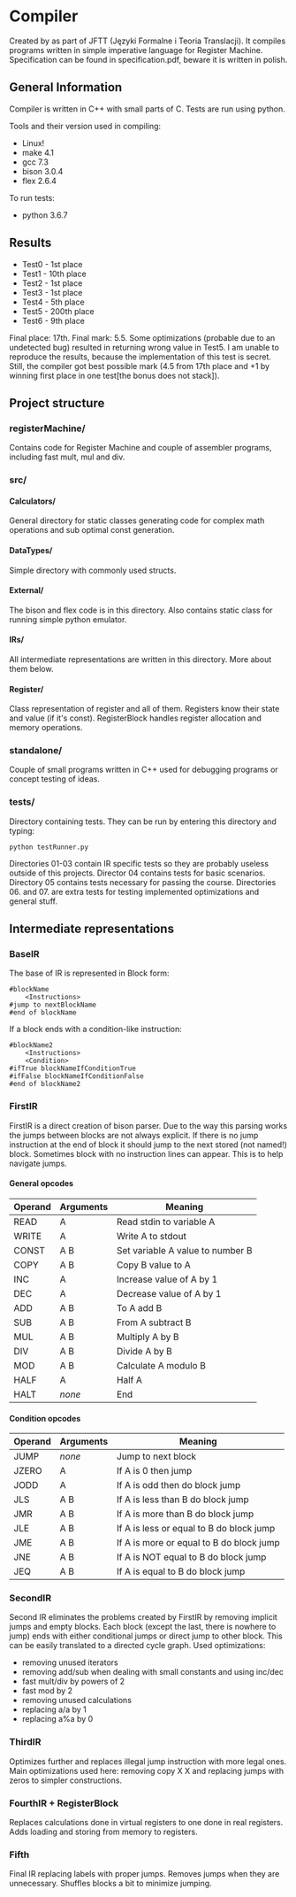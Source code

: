 # Compiler
Created by as part of JFTT (Języki Formalne i Teoria Translacji). It compiles programs written in simple imperative language for Register Machine. Specification can be found in specification.pdf, beware it is written in polish.

## General Information
Compiler is written in C++ with small parts of C. Tests are run using python.

Tools and their version used in compiling:
* Linux!
* make 4.1
* gcc 7.3
* bison 3.0.4
* flex 2.6.4

To run tests:
* python 3.6.7

## Results
* Test0 - 1st place
* Test1 - 10th place
* Test2 - 1st place
* Test3 - 1st place
* Test4 - 5th place
* Test5 - 200th place
* Test6 - 9th place

Final place: 17th.
Final mark: 5.5.
Some optimizations (probable due to an undetected bug) resulted in returning wrong value in Test5. I am unable to reproduce the results, because the implementation of this test is secret.
Still, the compiler got best possible mark (4.5 from 17th place and +1 by winning first place in one test[the bonus does not stack]).

## Project structure
### registerMachine/
Contains code for Register Machine and couple of assembler programs, including fast mult, mul and div.
### src/
#### Calculators/ 
General directory for static classes generating code for complex math operations and sub optimal const generation.
#### DataTypes/
Simple directory with commonly used structs.
#### External/
The bison and flex code is in this directory. Also contains static class for running simple python emulator.
#### IRs/
All intermediate representations are written in this directory. More about them below.
#### Register/
Class representation of register and all of them. Registers know their state and value (if it's const). RegisterBlock handles register allocation and memory operations. 
### standalone/
Couple of small programs written in C++ used for debugging programs or concept testing of ideas.
### tests/
Directory containing tests. They can be run by entering this directory and typing:
```
python testRunner.py
```
Directories 01-03 contain IR specific tests so they are probably useless outside of this projects. Director 04 contains tests for basic scenarios. Directory 05 contains tests necessary for passing the course. Directories 06. and 07. are extra tests for testing implemented optimizations and general stuff.

##  Intermediate representations
### BaseIR
The base of IR is represented in Block form:
```
#blockName
    <Instructions>
#jump to nextBlockName
#end of blockName
```
If a block ends with a condition-like instruction:
```
#blockName2
    <Instructions>
    <Condition>
#ifTrue blockNameIfConditionTrue
#ifFalse blockNameIfConditionFalse
#end of blockName2
```

### FirstIR
FirstIR is a direct creation of bison parser. Due to the way this parsing works the jumps between blocks are not always explicit. If there is no jump instruction at the end of block it should jump to the next stored (not named!) block.
Sometimes block with no instruction lines can appear. This is to help navigate jumps.

#### General opcodes
| Operand   | Arguments | Meaning                                       |
| ---       | ---       | ---                                           |
| READ      | A         | Read stdin to variable A                      |
| WRITE     | A         | Write A to stdout                             |
| CONST     | A B       | Set variable A value to number B              |
| COPY      | A B       | Copy B value to A                             |
| INC       | A         | Increase value of A by 1                      |
| DEC       | A         | Decrease value of A by 1                      |
| ADD       | A B       | To A add B                                    |
| SUB       | A B       | From A subtract B                             |
| MUL       | A B       | Multiply A by B                               |
| DIV       | A B       | Divide A by B                                 |
| MOD       | A B       | Calculate A modulo B                          |
| HALF      | A         | Half A                                        |
| HALT      | _none_    | End                                           |

#### Condition opcodes
| Operand   | Arguments | Meaning                                       |
| ---       | ---       | ---                                           |
| JUMP      | _none_    | Jump to next block                            |
| JZERO     | A         | If A is 0 then jump                           |
| JODD      | A         | If A is odd then do block jump                |
| JLS       | A B       | If A is less than B do block jump             |
| JMR       | A B       | If A is more than B do block jump             |
| JLE       | A B       | If A is less or equal to B do block jump      |
| JME       | A B       | If A is more or equal to B do block jump      |
| JNE       | A B       | If A is NOT equal to B do block jump          |
| JEQ       | A B       | If A is equal to B do block jump              |

### SecondIR
Second IR eliminates the problems created by FirstIR by removing implicit jumps and empty blocks.
Each block (except the last, there is nowhere to jump) ends with either conditional jumps or direct jump to other block.
This can be easily translated to a directed cycle graph.
Used optimizations:
* removing unused iterators
* removing add/sub when dealing with small constants and using inc/dec
* fast mult/div by powers of 2
* fast mod by 2
* removing unused calculations
* replacing a/a by 1
* replacing a%a by 0

### ThirdIR
Optimizes further and replaces illegal jump instruction with more legal ones. Main optimizations used here: removing copy X X and replacing jumps with zeros to simpler constructions.

### FourthIR + RegisterBlock
Replaces calculations done in virtual registers to one done in real registers.
Adds loading and storing from memory to registers.


### Fifth
Final IR replacing labels with proper jumps. Removes jumps when they are unnecessary. Shuffles blocks a bit to minimize jumping.
